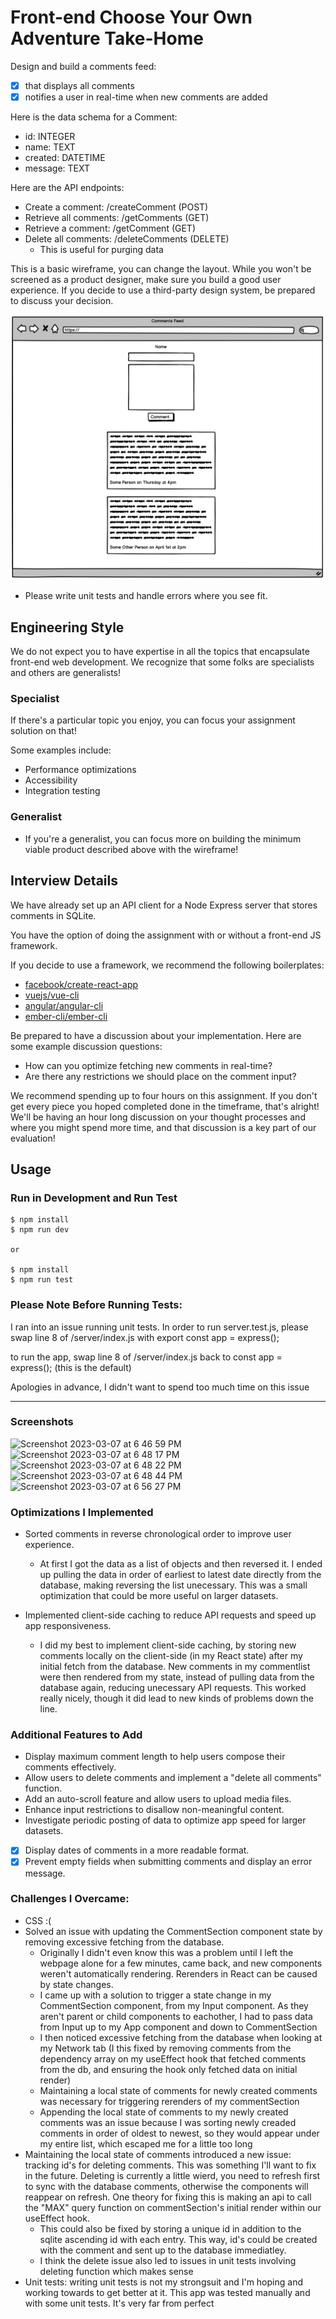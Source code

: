 # Front-end Choose Your Own Adventure Take-Home

Design and build a comments feed:

- [x] that displays all comments  
- [x] notifies a user in real-time when new comments are added

Here is the data schema for a Comment:
* id: INTEGER
* name: TEXT
* created: DATETIME
* message: TEXT

Here are the API endpoints:
* Create a comment: /createComment (POST)
* Retrieve all comments: /getComments (GET)
* Retrieve a comment: /getComment (GET)
* Delete all comments: /deleteComments (DELETE)
  * This is useful for purging data

This is a basic wireframe, you can change the layout. While you won't be screened as a product designer, make sure you build a good user experience. If you decide to use a third-party design system, be prepared to discuss your decision.

![Basic wireframe](wireframe.png)

- Please write unit tests and handle errors where you see fit.

## Engineering Style

We do not expect you to have expertise in all the topics that encapsulate front-end web development. We recognize that some folks are specialists and others are generalists!

### Specialist

If there's a particular topic you enjoy, you can focus your assignment solution on that!

Some examples include:
* Performance optimizations
* Accessibility
* Integration testing

### Generalist

- If you're a generalist, you can focus more on building the minimum viable product described above with the wireframe!


## Interview Details

We have already set up an API client for a Node Express server that stores comments in SQLite.

You have the option of doing the assignment with or without a front-end JS framework.

If you decide to use a framework, we recommend the following boilerplates:
* [facebook/create-react-app](https://github.com/facebook/create-react-app)
* [vuejs/vue-cli](https://github.com/vuejs/vue-cli)
* [angular/angular-cli](https://github.com/angular/angular-cli)
* [ember-cli/ember-cli](https://github.com/ember-cli/ember-cli)

Be prepared to have a discussion about your implementation. Here are some example discussion questions:
- How can you optimize fetching new comments in real-time?
- Are there any restrictions we should place on the comment input?

We recommend spending up to four hours on this assignment. If you don't get every piece you hoped completed done in the timeframe, that's alright! We'll be having an hour long discussion on your thought processes and where you might spend more time, and that discussion is a key part of our evaluation!

## Usage

### Run in Development and Run Test

```
$ npm install
$ npm run dev

or 

$ npm install 
$ npm run test
```
### Please Note Before Running Tests:
I ran into an issue running unit tests. In order to run server.test.js, please swap line 8 of /server/index.js with 
export const app = express();

to run the app, swap line 8 of /server/index.js back to 
const app = express(); (this is the default)

Apologies in advance, I didn't want to spend too much time on this issue

----------------------

### Screenshots
![Screenshot 2023-03-07 at 6 46 59 PM](https://user-images.githubusercontent.com/43007609/223582084-91eee2b7-4cdc-41be-ae29-bc755d86600b.png)
![Screenshot 2023-03-07 at 6 48 17 PM](https://user-images.githubusercontent.com/43007609/223582376-6596d27f-3e5b-4724-9fa3-80d67bf6ce80.png)
![Screenshot 2023-03-07 at 6 48 22 PM](https://user-images.githubusercontent.com/43007609/223582022-c1b37b65-712d-4cfd-99ae-31a7caba0717.png)
![Screenshot 2023-03-07 at 6 48 44 PM](https://user-images.githubusercontent.com/43007609/223582018-4907369c-31b0-48cf-89d6-9f8cc2ea57b7.png)
![Screenshot 2023-03-07 at 6 56 27 PM](https://user-images.githubusercontent.com/43007609/223582690-5d2eda7d-0d9d-4350-a72b-998c8cd381c7.png)


### Optimizations I Implemented

- Sorted comments in reverse chronological order to improve user experience. 
  - At first I got the data as a list of objects and then reversed it. I ended up pulling the data in order of earliest to latest date directly from the database, making reversing the list unecessary. This was a small optimization that could be more useful on larger datasets.

- Implemented client-side caching to reduce API requests and speed up app responsiveness.
  - I did my best to implement client-side caching, by storing new comments locally on the client-side (in my React state) after my initial fetch from the database. New comments in my commentlist were then rendered from my state, instead of pulling data from the database again, reducing unecessary API requests. This worked really nicely, though it did lead to new kinds of problems down the line.
   
### Additional Features to Add

  - Display maximum comment length to help users compose their comments effectively.
  - Allow users to delete comments and implement a "delete all comments" function.
  - Add an auto-scroll feature and allow users to upload media files.
  - Enhance input restrictions to disallow non-meaningful content.
  - Investigate periodic posting of data to optimize app speed for larger datasets.
  - [x] Display dates of comments in a more readable format.
  - [x] Prevent empty fields when submitting comments and display an error message.

### Challenges I Overcame:
  - CSS :( 
  - Solved an issue with updating the CommentSection component state by removing excessive fetching from the database.
    - Originally I didn't even know this was a problem until I left the webpage alone for a few minutes, came back, and new components weren't automatically rendering. Rerenders in React can be caused by state changes. 
    - I came up with a solution to trigger a state change in my CommentSection component, from my Input component. As they aren't parent or child components to eachother, I had to pass data from Input up to my App component and down to CommentSection
    - I then noticed excessive fetching from the database when looking at my Network tab (I this fixed by removing comments from the dependency array on my useEffect hook that fetched comments from the db, and ensuring the hook only fetched data on initial render)
    - Maintaining a local state of comments for newly created comments was necessary for triggering rerenders of my commentSection
    - Appending the local state of comments to my newly created comments was an issue because I was sorting newly creaded comments in order of oldest to newest, so they would appear under my entire list, which escaped me for a little too long
  - Maintaining the local state of comments introduced a new issue: tracking id's for deleting comments. This was something I'll want to fix in the future. Deleting is currently a little wierd, you need to refresh first to sync with the database comments, otherwise the components will reappear on refresh. One theory for fixing this is making an api to call the "MAX" query function on commentSection's initial render within our useEffect hook.
      - This could also be fixed by storing a unique id in addition to the sqlite ascending id with each entry. This way, id's could be created with the comment and sent up to the database immediatley.
      - I think the delete issue also led to issues in unit tests involving deleting function which makes sense 
  - Unit tests: writing unit tests is not my strongsuit and I'm hoping and working towards to get better at it. This app was tested manually and with some unit tests. It's very far from perfect

